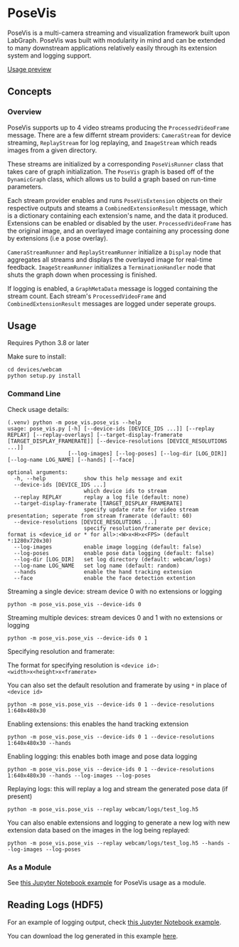 # PoseVis

PoseVis is a multi-camera streaming and visualization framework built upon LabGraph. PoseVis was built with modularity in mind and can be extended to many downstream applications relatively easily through its extension system and logging support.

[Usage preview](https://i.imgur.com/FMYIy9r.mp4)

## Concepts

### Overview

PoseVis supports up to 4 video streams producing the `ProcessedVideoFrame` message. There are a few differnt stream providers: `CameraStream` for device streaming, `ReplayStream` for log replaying, and `ImageStream` which reads images from a given directory.

These streams are initialized by a corresponding `PoseVisRunner` class that takes care of graph initialization. The `PoseVis` graph is based off of the `DynamicGraph` class, which allows us to build a graph based on run-time parameters.

Each stream provider enables and runs `PoseVisExtension` objects on their respective outputs and steams a `CombinedExtensionResult` message, which is a dictionary containing each extension's name, and the data it produced. Extensions can be enabled or disabled by the user. `ProcessedVideoFrame` has the original image, and an overlayed image containing any processing done by extensions (i.e a pose overlay).

`CameraStreamRunner` and `ReplayStreamRunner` initialize a `Display` node that aggregates all streams and displays the overlayed image for real-time feedback. `ImageStreamRunner` initializes a `TerminationHandler` node that shuts the graph down when processing is finished.

If logging is enabled, a `GraphMetaData` message is logged containing the stream count. Each stream's `ProcessedVideoFrame` and `CombinedExtensionResult` messages are logged under seperate groups.

## Usage

Requires Python 3.8 or later

Make sure to install:

```
cd devices/webcam
python setup.py install
```

### Command Line

Check usage details:

```
(.venv) python -m pose_vis.pose_vis --help               
usage: pose_vis.py [-h] [--device-ids [DEVICE_IDS ...]] [--replay REPLAY] [--replay-overlays] [--target-display-framerate [TARGET_DISPLAY_FRAMERATE]] [--device-resolutions [DEVICE_RESOLUTIONS ...]]
                   [--log-images] [--log-poses] [--log-dir [LOG_DIR]] [--log-name LOG_NAME] [--hands] [--face]

optional arguments:
  -h, --help            show this help message and exit
  --device-ids [DEVICE_IDS ...]
                        which device ids to stream
  --replay REPLAY       replay a log file (default: none)
  --target-display-framerate [TARGET_DISPLAY_FRAMERATE]
                        specify update rate for video stream presentation; seperate from stream framerate (default: 60)
  --device-resolutions [DEVICE_RESOLUTIONS ...]
                        specify resolution/framerate per device; format is <device_id or * for all>:<W>x<H>x<FPS> (default *:1280x720x30)
  --log-images          enable image logging (default: false)
  --log-poses           enable pose data logging (default: false)
  --log-dir [LOG_DIR]   set log directory (default: webcam/logs)
  --log-name LOG_NAME   set log name (default: random)
  --hands               enable the hand tracking extension
  --face                enable the face detection extention
```

Streaming a single device: stream device 0 with no extensions or logging

`python -m pose_vis.pose_vis --device-ids 0`

Streaming multiple devices: stream devices 0 and 1 with no extensions or logging

`python -m pose_vis.pose_vis --device-ids 0 1`

Specifying resolution and framerate:

The format for specifying resolution is `<device id>:<width>x<height>x<framerate>`

You can also set the default resolution and framerate by using `*` in place of `<device id>`

`python -m pose_vis.pose_vis --device-ids 0 1 --device-resolutions 1:640x480x30`

Enabling extensions: this enables the hand tracking extension

`python -m pose_vis.pose_vis --device-ids 0 1 --device-resolutions 1:640x480x30 --hands`

Enabling logging: this enables both image and pose data logging

`python -m pose_vis.pose_vis --device-ids 0 1 --device-resolutions 1:640x480x30 --hands --log-images --log-poses`

Replaying logs: this will replay a log and stream the generated pose data (if present)

`python -m pose_vis.pose_vis --replay webcam/logs/test_log.h5`

You can also enable extensions and logging to generate a new log with new extension data based on the images in the log being replayed:

`python -m pose_vis.pose_vis --replay webcam/logs/test_log.h5 --hands --log-images --log-poses`

### As a Module

See [this Jupyter Notebook example](https://github.com/Dasfaust/labgraph/blob/hand_tracking/devices/webcam/logging_example.ipynb) for PoseVis usage as a module.

## Reading Logs (HDF5)

For an example of logging output, check [this Jupyter Notebook example](https://github.com/Dasfaust/labgraph/blob/hand_tracking/devices/webcam/logging_example.ipynb).

You can download the log generated in this example [here](https://drive.google.com/file/d/1cHRDBZ4MHOtYnL5K4VNRLouZmu9Ux0s4/view?usp=sharing).